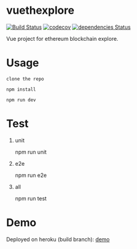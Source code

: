 # vuethexplore
[![Build Status](https://travis-ci.org/sc0Vu/vuethexplore.svg?branch=master)](https://travis-ci.org/sc0Vu/vuethexplore)
[![codecov](https://codecov.io/gh/sc0Vu/vuethexplore/branch/master/graph/badge.svg)](https://codecov.io/gh/sc0Vu/vuethexplore)
[![dependencies Status](https://david-dm.org/sc0vu/vuethexplore/status.svg)](https://david-dm.org/sc0vu/vuethexplore)

Vue project for ethereum blockchain explore.

# Usage

    clone the repo

    npm install

    npm run dev

# Test

1. unit

    npm run unit

2. e2e

    npm run e2e

3. all

    npm run test

# Demo

Deployed on heroku (build branch): [demo](https://vuethexplore.herokuapp.com/)
